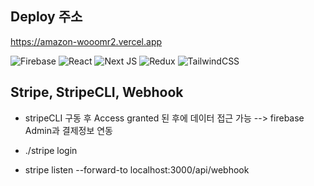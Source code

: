 ## Deploy 주소
https://amazon-wooomr2.vercel.app

![Firebase](https://img.shields.io/badge/Firebase-039BE5?style=for-the-badge&logo=Firebase&logoColor=white)
![React](https://img.shields.io/badge/react-%2320232a.svg?style=for-the-badge&logo=react&logoColor=%2361DAFB)
![Next JS](https://img.shields.io/badge/Next-black?style=for-the-badge&logo=next.js&logoColor=white)
![Redux](https://img.shields.io/badge/redux-%23593d88.svg?style=for-the-badge&logo=redux&logoColor=white)
![TailwindCSS](https://img.shields.io/badge/tailwindcss-%2338B2AC.svg?style=for-the-badge&logo=tailwind-css&logoColor=white)

## Stripe, StripeCLI, Webhook
- stripeCLI 구동 후 Access granted 된 후에 데이터 접근 가능 
--> firebase Admin과 결제정보 연동

- ./stripe login

- stripe listen --forward-to localhost:3000/api/webhook